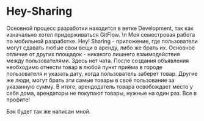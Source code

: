 # Hey-Sharing
Основной процесс разработки находится в ветке Development, так как изначально хотел придерживаться GitFlow. \n
Моя семестровая работа по мобильной разработке. Hey! Sharing - приложение, где пользователи могут сдавать любые свои вещи в аренду, либо же брать их. Основное отличие от других площадок - никакого лишнего взаимодействия между пользователями. Здесь нет чата. После создания объявления необходимо отнести товар в любой пункт приёма в городе пользователя и указать дату, когда пользователь заберет товар. Другие же люди, могут брать эти самые товары в своё пользование за указанную сумму. В итоге, арендодатель товара освобождает место у себя дома, арендаторы не покупают товары, нужные на один раз. Все в профите! 

Бэк будет так же написан мной.
